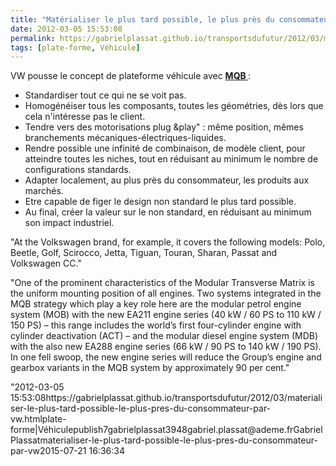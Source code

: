 ```yaml
---
title: "Matérialiser le plus tard possible, le plus près du consommateur... par VW"
date: 2012-03-05 15:53:08
permalink: https://gabrielplassat.github.io/transportsdufutur/2012/03/materialiser-le-plus-tard-possible-le-plus-pres-du-consommateur-par-vw.html
tags: [plate-forme, Véhicule]
---
```


<p style="text-align: justify">VW pousse le concept de plateforme véhicule avec <a href="http://www.eurocarnews.com/0/0/1830/0/volkswagen-introduces-the-modular-transverse-matrix-mqb.html" target="_blank"><strong>MQB </strong></a>:</p> <ul> <li>Standardiser tout ce qui ne se voit pas. </li> <li>Homogénéiser tous les composants, toutes les géométries, dès lors que cela n'intéresse pas le client.</li> <li>Tendre vers des motorisations plug &play" : même position, mêmes branchements mécaniques-électriques-liquides.</li> <li>Rendre possible une infinité de combinaison, de modèle client, pour atteindre toutes les niches, tout en réduisant au minimum le nombre de configurations standards.</li> <li>Adapter localement, au plus près du consommateur, les produits aux marchés.</li> <li>Etre capable de figer le design non standard le plus tard possible.</li> <li>Au final, créer la valeur sur le non standard, en réduisant au minimum son impact industriel. </li></ul>  <!--more-->    <p style=""text-align: justify""><a href="https://gabrielplassat.github.io/transportsdufutur/wp-content/uploads/sites/6/old/6a0120a66d2ad4970b0163027890e2970d-800wi.jpg"" rel=""lightbox""><img alt=""Vw"" border=""0"" class=""asset  asset-image at-xid-6a0120a66d2ad4970b0163027890e2970d image-full"" src=""/wp-content/uploads/sites/6/old/6a0120a66d2ad4970b0163027890e2970d-800wi.jpg"" style=""margin-left: automargin-right: auto"" title=""Vw"" /></a><br />"At the Volkswagen brand, for example, it covers the following models:  Polo, Beetle, Golf, Scirocco, Jetta, Tiguan, Touran, Sharan, Passat and  Volkswagen CC."</p> <p style=""text-align: justify"">"One of the prominent characteristics of the Modular Transverse Matrix is  the uniform mounting position of all engines. Two systems integrated in  the MQB strategy which play a key role here are the modular petrol  engine system (MOB) with the new EA211 engine series (40 kW / 60 PS to  110 kW / 150 PS) – this range includes the world’s first four-cylinder  engine with cylinder deactivation (ACT) – and the modular diesel engine  system (MDB) with the also new EA288 engine series (66 kW / 90 PS to 140  kW / 190 PS). In one fell swoop, the new engine series will reduce the  Group’s engine and gearbox variants in the MQB system by approximately  90 per cent."</p>"2012-03-05 15:53:08https://gabrielplassat.github.io/transportsdufutur/2012/03/materialiser-le-plus-tard-possible-le-plus-pres-du-consommateur-par-vw.htmlplate-forme|Véhiculepublish7gabrielplassat3948gabriel.plassat@ademe.frGabrielPlassatmaterialiser-le-plus-tard-possible-le-plus-pres-du-consommateur-par-vw2015-07-21 16:36:34
